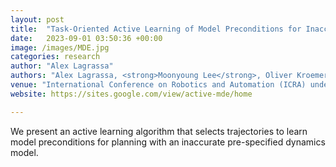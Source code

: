 ```yaml
---
layout: post
title:  "Task-Oriented Active Learning of Model Preconditions for Inaccurate Dynamics Models"
date:   2023-09-01 03:50:36 +00:00
image: /images/MDE.jpg
categories: research
author: "Alex Lagrassa"
authors: "Alex Lagrassa, <strong>Moonyoung Lee</strong>, Oliver Kroemer"
venue: "International Conference on Robotics and Automation (ICRA) under review"
website: https://sites.google.com/view/active-mde/home

---
```

We present an active learning algorithm that selects trajectories to learn model preconditions for planning with an inaccurate pre-specified dynamics model. 